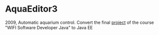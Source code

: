 # AquaEditor3
2009, Automatic aquarium control. Convert the final [project](https://github.com/konskarz/aqua2) of the course "WIFI Software Developer Java" to Java EE

